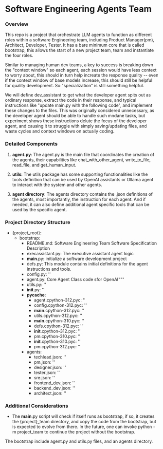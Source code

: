# Software Engineering Agents Team

### Overview
This repo is a project that orchestrate LLM agents to function as different roles within a software Engineering team, including Product Manager(pm), Architect, Developer, Tester.
It has a bare minimum core that is called bootstrap, this allows the start of a new project team, team and instantiate the four roles.

Similar to managing human dev teams, a key to success is breaking down the "context window" so each agent, each session would have less context to worry about, this should in turn help increate the response quality -- even if the context window of base models increase, this should still be helpful for quality development. So "specialization" is still something helpful. 

We will define dev_assistant to get what the developer agent spits out as ordinary response, extract the code in their response, and typical instructions like "update main.py with the following code", and implement these changes to the files.  This was originally considered unnecessary, as the developer agent should be able to handle such mndane tasks, but experiment shows these instructions delute the focus of the developer agent, and causing it to struggle with simply saving/updating files, and waste cycles and context windows on actually coding. 

### Detailed Components
1. **agent.py**: 
The agent.py is the main file that coordinates the creation of the agents, their capabilities like chat_with_other_agent, write_to_file, read_file, and get_human_input.

2. **utils**: 
The utils package has some supporting functionalities like the tools definition that can be used by OpenAI assistants or Ollama agent to interact with the system and other agents.

3. **agent directory**: 
The agents directory contains the .json definitions of the agents, most importantly, the instruction for each agent. And if needed, it can also define additional agent specific tools that can be used by the specific agent.

### Project Directory Structure
- {project_root}:
  - bootstrap:
    - README.md: Software Engineering Team Software Specification Description
    - execassistant.py: The executive assistant agent logic
    - __main__.py: initialize a software development project
    - defs.py: This module contains initial definitions for the agent instructions
        and tools.
    - config.py: ''
    - agent.py: Core Agent Class code sfor OpenAI"""
    - utils.py: ''
    - __init__.py: ''
    - __pycache__:
      - agent.cpython-312.pyc: ''
      - config.cpython-312.pyc: ''
      - __main__.cpython-312.pyc: ''
      - utils.cpython-312.pyc: ''
      - __main__.cpython-310.pyc: ''
      - defs.cpython-312.pyc: ''
      - __init__.cpython-312.pyc: ''
      - pm.cpython-310.pyc: ''
      - __init__.cpython-310.pyc: ''
      - pm.cpython-312.pyc: ''
    - agents:
      - techlead.json: ''
      - pm.json: ''
      - designer.json: ''
      - tester.json: ''
      - sre.json: ''
      - frontend_dev.json: ''
      - backend_dev.json: ''
      - architect.json: ''


### Additional Considerations
- The __main__.py script will check if itself runs as bootstrap, if so, it creates the {project}_team directory, and copy the code from the bootstrap, but is expected to evolve from there. 
In the future, one can invoke python -m project_team to continue the project without the bootstrap.

The bootstrap include agent.py and utils.py files, and an agents directory.  
